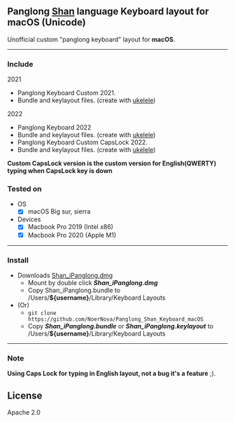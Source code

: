 ## Panglong [Shan](https://en.wikipedia.org/wiki/Shan_people) language Keyboard layout for macOS (Unicode)

Unofficial custom "panglong keyboard" layout for **macOS**.

---------------------------
### Include

2021
  - Panglong Keyboard Custom 2021.
  - Bundle and keylayout files. (create with [ukelele](https://software.sil.org/ukelele/))

2022
  - Panglong Keyboard 2022
  - Bundle and keylayout files. (create with [ukelele](https://software.sil.org/ukelele/))
  - Panglong Keyboard Custom CapsLock 2022.
  - Bundle and keylayout files. (create with [ukelele](https://software.sil.org/ukelele/))

**Custom CapsLock version is the custom version for English(QWERTY) typing when CapsLock key is down**

### Tested on

- OS
  - [x] macOS Big sur, sierra
  
- Devices
  - [x] Macbook Pro 2019 (Intel x86)
  - [x] Macbook Pro 2020 (Apple M1)

----------------------------------------------------
### Install

- Downloads [Shan_iPanglong.dmg](https://github.com/NoerNova/Panglong_Shan_Keyboard_macOS/releases/download/v1.1/Shan_iPanglong.dmg)
  - Mount by double click ***Shan_iPanglong.dmg***
  - Copy Shan_iPanglong.bundle to /Users/**${username}**/Library/Keyboard Layouts
- (Or) 
  - ```git clone https://github.com/NoerNova/Panglong_Shan_Keyboard_macOS```
  - Copy ***Shan_iPanglong.bundle*** or ***Shan_iPanglong.keylayout*** to /Users/**${username}**/Library/Keyboard Layouts


----------------------------------------------------
### Note
**Using Caps Lock for typing in English layout, not a bug it's a feature** ;).

## License
Apache 2.0
